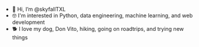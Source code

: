 - 👋 Hi, I’m @skyfallTXL
- 🤓 I'm interested in Python, data engineering, machine learning, and web development
- 🐕 I love my dog, Don Vito, hiking, going on roadtrips, and trying new things



<!---
skyfallTXL/skyfallTXL is a ✨ special ✨ repository because its `README.md` (this file) appears on your GitHub profile.
You can click the Preview link to take a look at your changes.
--->
